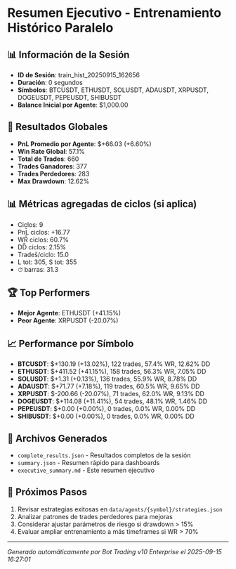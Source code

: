 # Resumen Ejecutivo - Entrenamiento Histórico Paralelo

## 📊 Información de la Sesión
- **ID de Sesión**: train_hist_20250915_162656
- **Duración**: 0 segundos
- **Símbolos**: BTCUSDT, ETHUSDT, SOLUSDT, ADAUSDT, XRPUSDT, DOGEUSDT, PEPEUSDT, SHIBUSDT
- **Balance Inicial por Agente**: $1,000.00

## 🎯 Resultados Globales
- **PnL Promedio por Agente**: $+66.03 (+6.60%)
- **Win Rate Global**: 57.1%
- **Total de Trades**: 660
- **Trades Ganadores**: 377
- **Trades Perdedores**: 283
- **Max Drawdown**: 12.62%

## 📊 Métricas agregadas de ciclos (si aplica)
- Ciclos: 9
- PnL̄ ciclos: +16.77
- WR̄ ciclos: 60.7%
- DD̄ ciclos: 2.15%
- Trades̄/ciclo: 15.0
- L tot: 305, S tot: 355
- ⏱̄ barras: 31.3


## 🏆 Top Performers
- **Mejor Agente**: ETHUSDT (+41.15%)
- **Peor Agente**: XRPUSDT (-20.07%)

## 📈 Performance por Símbolo
- **BTCUSDT**: $+130.19 (+13.02%), 122 trades, 57.4% WR, 12.62% DD
- **ETHUSDT**: $+411.52 (+41.15%), 158 trades, 56.3% WR, 7.05% DD
- **SOLUSDT**: $+1.31 (+0.13%), 136 trades, 55.9% WR, 8.78% DD
- **ADAUSDT**: $+71.77 (+7.18%), 119 trades, 60.5% WR, 9.65% DD
- **XRPUSDT**: $-200.66 (-20.07%), 71 trades, 62.0% WR, 9.13% DD
- **DOGEUSDT**: $+114.08 (+11.41%), 54 trades, 48.1% WR, 1.46% DD
- **PEPEUSDT**: $+0.00 (+0.00%), 0 trades, 0.0% WR, 0.00% DD
- **SHIBUSDT**: $+0.00 (+0.00%), 0 trades, 0.0% WR, 0.00% DD

## 📁 Archivos Generados
- `complete_results.json` - Resultados completos de la sesión
- `summary.json` - Resumen rápido para dashboards
- `executive_summary.md` - Este resumen ejecutivo

## 🎯 Próximos Pasos
1. Revisar estrategias exitosas en `data/agents/{symbol}/strategies.json`
2. Analizar patrones de trades perdedores para mejoras
3. Considerar ajustar parámetros de riesgo si drawdown > 15%
4. Evaluar ampliar entrenamiento a más timeframes si WR > 70%

---
*Generado automáticamente por Bot Trading v10 Enterprise el 2025-09-15 16:27:01*
